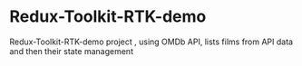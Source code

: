 # Redux-Toolkit-RTK-demo
Redux-Toolkit-RTK-demo project , using OMDb API, lists films from API data and then their state management
